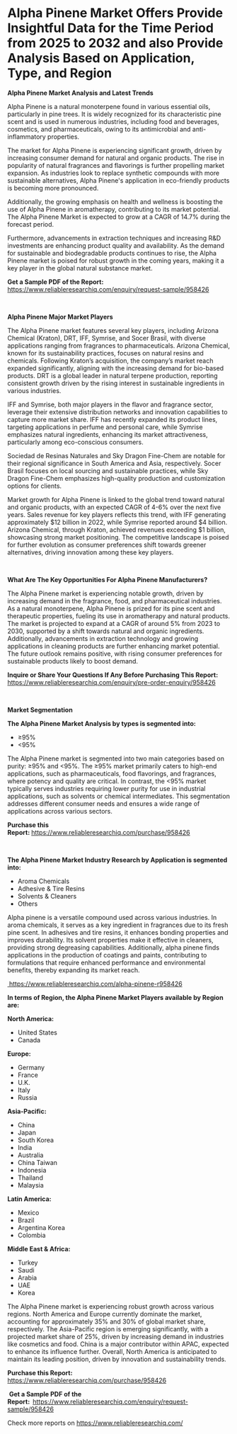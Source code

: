 <p><h1>Alpha Pinene Market Offers Provide Insightful Data for the Time Period from 2025 to 2032 and also Provide Analysis Based on Application, Type, and Region</h1></p><p><strong>Alpha Pinene Market Analysis and Latest Trends</strong></p>
<p><p>Alpha Pinene is a natural monoterpene found in various essential oils, particularly in pine trees. It is widely recognized for its characteristic pine scent and is used in numerous industries, including food and beverages, cosmetics, and pharmaceuticals, owing to its antimicrobial and anti-inflammatory properties. </p><p>The market for Alpha Pinene is experiencing significant growth, driven by increasing consumer demand for natural and organic products. The rise in popularity of natural fragrances and flavorings is further propelling market expansion. As industries look to replace synthetic compounds with more sustainable alternatives, Alpha Pinene's application in eco-friendly products is becoming more pronounced.</p><p>Additionally, the growing emphasis on health and wellness is boosting the use of Alpha Pinene in aromatherapy, contributing to its market potential. The Alpha Pinene Market is expected to grow at a CAGR of 14.7% during the forecast period. </p><p>Furthermore, advancements in extraction techniques and increasing R&D investments are enhancing product quality and availability. As the demand for sustainable and biodegradable products continues to rise, the Alpha Pinene market is poised for robust growth in the coming years, making it a key player in the global natural substance market.</p></p>
<p><strong>Get a Sample PDF of the Report:&nbsp;</strong> <a href="https://www.reliableresearchiq.com/enquiry/request-sample/958426?utm_campaign=3180&utm_medium=2&utm_source=Github&utm_content=ia&utm_term=01042025&utm_id=alpha-pinene">https://www.reliableresearchiq.com/enquiry/request-sample/958426</a></p>
<p>&nbsp;</p>
<p><strong>Alpha Pinene Major Market Players</strong></p>
<p><p>The Alpha Pinene market features several key players, including Arizona Chemical (Kraton), DRT, IFF, Symrise, and Socer Brasil, with diverse applications ranging from fragrances to pharmaceuticals. Arizona Chemical, known for its sustainability practices, focuses on natural resins and chemicals. Following Kraton’s acquisition, the company’s market reach expanded significantly, aligning with the increasing demand for bio-based products. DRT is a global leader in natural terpene production, reporting consistent growth driven by the rising interest in sustainable ingredients in various industries. </p><p>IFF and Symrise, both major players in the flavor and fragrance sector, leverage their extensive distribution networks and innovation capabilities to capture more market share. IFF has recently expanded its product lines, targeting applications in perfume and personal care, while Symrise emphasizes natural ingredients, enhancing its market attractiveness, particularly among eco-conscious consumers.</p><p>Sociedad de Resinas Naturales and Sky Dragon Fine-Chem are notable for their regional significance in South America and Asia, respectively. Socer Brasil focuses on local sourcing and sustainable practices, while Sky Dragon Fine-Chem emphasizes high-quality production and customization options for clients.</p><p>Market growth for Alpha Pinene is linked to the global trend toward natural and organic products, with an expected CAGR of 4-6% over the next five years. Sales revenue for key players reflects this trend, with IFF generating approximately $12 billion in 2022, while Symrise reported around $4 billion. Arizona Chemical, through Kraton, achieved revenues exceeding $1 billion, showcasing strong market positioning. The competitive landscape is poised for further evolution as consumer preferences shift towards greener alternatives, driving innovation among these key players.</p></p>
<p>&nbsp;</p>
<p><strong>What Are The Key Opportunities For Alpha Pinene Manufacturers?</strong></p>
<p><p>The Alpha Pinene market is experiencing notable growth, driven by increasing demand in the fragrance, food, and pharmaceutical industries. As a natural monoterpene, Alpha Pinene is prized for its pine scent and therapeutic properties, fueling its use in aromatherapy and natural products. The market is projected to expand at a CAGR of around 5% from 2023 to 2030, supported by a shift towards natural and organic ingredients. Additionally, advancements in extraction technology and growing applications in cleaning products are further enhancing market potential. The future outlook remains positive, with rising consumer preferences for sustainable products likely to boost demand.</p></p>
<p><strong>Inquire or Share Your Questions If Any Before Purchasing This Report:</strong> <a href="https://www.reliableresearchiq.com/enquiry/pre-order-enquiry/958426?utm_campaign=3180&utm_medium=2&utm_source=Github&utm_content=ia&utm_term=01042025&utm_id=alpha-pinene">https://www.reliableresearchiq.com/enquiry/pre-order-enquiry/958426</a></p>
<p>&nbsp;</p>
<p><strong>Market Segmentation</strong></p>
<p><strong>The Alpha Pinene Market Analysis by types is segmented into:</strong></p>
<p><ul><li>≥95%</li><li><95%</li></ul></p>
<p><p>The Alpha Pinene market is segmented into two main categories based on purity: ≥95% and <95%. The ≥95% market primarily caters to high-end applications, such as pharmaceuticals, food flavorings, and fragrances, where potency and quality are critical. In contrast, the <95% market typically serves industries requiring lower purity for use in industrial applications, such as solvents or chemical intermediates. This segmentation addresses different consumer needs and ensures a wide range of applications across various sectors.</p></p>
<p><strong>Purchase this Report:&nbsp;</strong><a href="https://www.reliableresearchiq.com/purchase/958426?utm_campaign=3180&utm_medium=2&utm_source=Github&utm_content=ia&utm_term=01042025&utm_id=alpha-pinene">https://www.reliableresearchiq.com/purchase/958426</a></p>
<p>&nbsp;</p>
<p><strong>The Alpha Pinene Market Industry Research by Application is segmented into:</strong></p>
<p><ul><li>Aroma Chemicals</li><li>Adhesive & Tire Resins</li><li>Solvents & Cleaners</li><li>Others</li></ul></p>
<p><p>Alpha pinene is a versatile compound used across various industries. In aroma chemicals, it serves as a key ingredient in fragrances due to its fresh pine scent. In adhesives and tire resins, it enhances bonding properties and improves durability. Its solvent properties make it effective in cleaners, providing strong degreasing capabilities. Additionally, alpha pinene finds applications in the production of coatings and paints, contributing to formulations that require enhanced performance and environmental benefits, thereby expanding its market reach.</p></p>
<p><a href="https://www.reliableresearchiq.com/alpha-pinene-r958426?utm_campaign=3180&utm_medium=2&utm_source=Github&utm_content=ia&utm_term=01042025&utm_id=alpha-pinene">&nbsp;https://www.reliableresearchiq.com/alpha-pinene-r958426</a></p>
<p><strong>In terms of Region, the Alpha Pinene Market Players available by Region are:</strong></p>
<p>
    <p> <strong> North America: </strong>
        <ul>
            <li>United States</li>
            <li>Canada</li>
        </ul>
        </p> 
    <p> <strong> Europe: </strong>
        <ul>
            <li>Germany</li>
            <li>France</li>
            <li>U.K.</li>
            <li>Italy</li>
            <li>Russia</li>
        </ul>
        </p> 
    <p> <strong> Asia-Pacific: </strong>
        <ul>
            <li>China</li>
            <li>Japan</li>
            <li>South Korea</li>
            <li>India</li>
            <li>Australia</li>
            <li>China Taiwan</li>
            <li>Indonesia</li>
            <li>Thailand</li>
            <li>Malaysia</li>
        </ul>
        </p> 
    <p> <strong> Latin America: </strong>
        <ul>
            <li>Mexico</li>
            <li>Brazil</li>
            <li>Argentina Korea</li>
            <li>Colombia</li>
        </ul>
        </p> 
    <p> <strong> Middle East & Africa: </strong>
        <ul>
            <li>Turkey</li>
            <li>Saudi</li>
            <li>Arabia</li>
            <li>UAE</li>
            <li>Korea</li>
        </ul>
    </p>
    </p>
<p><p>The Alpha Pinene market is experiencing robust growth across various regions. North America and Europe currently dominate the market, accounting for approximately 35% and 30% of global market share, respectively. The Asia-Pacific region is emerging significantly, with a projected market share of 25%, driven by increasing demand in industries like cosmetics and food. China is a major contributor within APAC, expected to enhance its influence further. Overall, North America is anticipated to maintain its leading position, driven by innovation and sustainability trends.</p></p>
<p><strong>Purchase this Report: </strong><a href="https://www.reliableresearchiq.com/purchase/958426?utm_campaign=3180&utm_medium=2&utm_source=Github&utm_content=ia&utm_term=01042025&utm_id=alpha-pinene">https://www.reliableresearchiq.com/purchase/958426</a></p>
<p>&nbsp;<strong>Get a Sample PDF of the Report:&nbsp;&nbsp;</strong><a href="https://www.reliableresearchiq.com/enquiry/request-sample/958426?utm_campaign=3180&utm_medium=2&utm_source=Github&utm_content=ia&utm_term=01042025&utm_id=alpha-pinene">https://www.reliableresearchiq.com/enquiry/request-sample/958426</a></p>
<p><strong></strong></p>
<p>Check more reports on <a href="https://www.reliableresearchiq.com/?utm_campaign=3180&utm_medium=2&utm_source=Github&utm_content=ia&utm_term=01042025&utm_id=alpha-pinene">https://www.reliableresearchiq.com/</a></p>